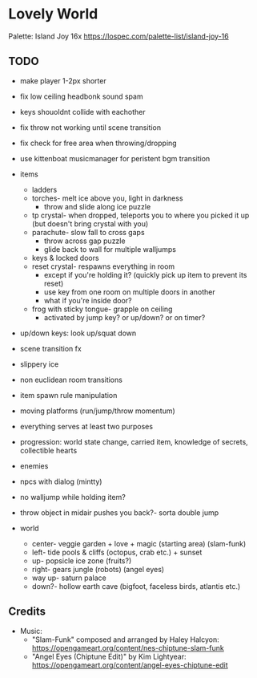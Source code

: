 # Lovely World

Palette: Island Joy 16x https://lospec.com/palette-list/island-joy-16

## TODO

- make player 1-2px shorter
- fix low ceiling headbonk sound spam
- keys shouoldnt collide with eachother
- fix throw not working until scene transition
- fix check for free area when throwing/dropping
- use kittenboat musicmanager for peristent bgm transition

- items
	- ladders
	- torches- melt ice above you, light in darkness
		- throw and slide along ice puzzle
	- tp crystal- when dropped, teleports you to where you picked it up (but doesn't bring crystal with you)
	- parachute- slow fall to cross gaps
		- throw across gap puzzle
		- glide back to wall for multiple walljumps
	- keys & locked doors
	- reset crystal- respawns everything in room
		- except if you're holding it? (quickly pick up item to prevent its reset)
		- use key from one room on multiple doors in another
		- what if you're inside door?
	- frog with sticky tongue- grapple on ceiling
		- activated by jump key? or up/down? or on timer?

- up/down keys: look up/squat down
- scene transition fx
- slippery ice
- non euclidean room transitions
- item spawn rule manipulation
- moving platforms (run/jump/throw momentum)
- everything serves at least two purposes
- progression: world state change, carried item, knowledge of secrets, collectible hearts
- enemies
- npcs with dialog (mintty)

- no walljump while holding item?
- throw object in midair pushes you back?- sorta double jump

- world
	- center- veggie garden + love + magic (starting area) (slam-funk)
	- left- tide pools & cliffs (octopus, crab etc.) + sunset
	- up- popsicle ice zone (fruits?)
	- right- gears jungle (robots) (angel eyes)
	- way up- saturn palace
	- down?- hollow earth cave (bigfoot, faceless birds, atlantis etc.)

## Credits

- Music:
	- "Slam-Funk" composed and arranged by Haley Halcyon: https://opengameart.org/content/nes-chiptune-slam-funk
	- "Angel Eyes (Chiptune Edit)" by Kim Lightyear: https://opengameart.org/content/angel-eyes-chiptune-edit
